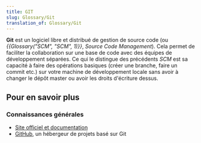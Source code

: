 ```yaml
---
title: GIT
slug: Glossary/Git
translation_of: Glossary/Git
---
```


**Git** est un logiciel libre et distribué de gestion de source code (ou _{{Glossary("SCM", "SCM", 1)}}_, _Source Code Management_). Cela permet de faciliter la collaboration sur une base de code avec des équipes de développement séparées. Ce qui le distingue des précédents _SCM_ est sa capacité à faire des opérations basiques (créer une branche, faire un commit etc.) sur votre machine de développement locale sans avoir à changer le dépôt master ou avoir les droits d'écriture dessus.

## Pour en savoir plus

### Connaissances générales

- [Site officiel et documentation](http://git-scm.com/)
- [GitHub](https://github.com/), un hébergeur de projets basé sur Git
